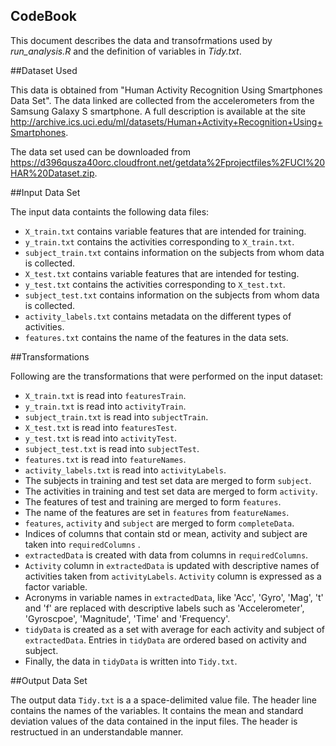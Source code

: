 
CodeBook
---------------------------------------------------------------
This document describes the data and transofrmations used by *run_analysis.R* and the definition of variables in *Tidy.txt*.

##Dataset Used

This data is obtained from "Human Activity Recognition Using Smartphones Data Set". The data linked are collected from the accelerometers from the Samsung Galaxy S smartphone. A full description is available at the site <http://archive.ics.uci.edu/ml/datasets/Human+Activity+Recognition+Using+Smartphones>.

The data set used can be downloaded from <https://d396qusza40orc.cloudfront.net/getdata%2Fprojectfiles%2FUCI%20HAR%20Dataset.zip>. 

##Input Data Set

The input data containts the following data files:

- `X_train.txt` contains variable features that are intended for training.
- `y_train.txt` contains the activities corresponding to `X_train.txt`.
- `subject_train.txt` contains information on the subjects from whom data is collected.
- `X_test.txt` contains variable features that are intended for testing.
- `y_test.txt` contains the activities corresponding to `X_test.txt`.
- `subject_test.txt` contains information on the subjects from whom data is collected.
- `activity_labels.txt` contains metadata on the different types of activities.
- `features.txt` contains the name of the features in the data sets.

##Transformations

Following are the transformations that were performed on the input dataset:

- `X_train.txt` is read into `featuresTrain`.
- `y_train.txt` is read into `activityTrain`.
- `subject_train.txt` is read into `subjectTrain`.
- `X_test.txt` is read into `featuresTest`.
- `y_test.txt` is read into `activityTest`.
- `subject_test.txt` is read into `subjectTest`.
- `features.txt` is read into `featureNames`.
- `activity_labels.txt` is read into `activityLabels`.
- The subjects in training and test set data are merged to form `subject`.
- The activities in training and test set data are merged to form `activity`.
- The features of test and training are merged to form `features`.
- The name of the features are set in `features` from `featureNames`.
- `features`, `activity` and `subject` are merged to form `completeData`.
- Indices of columns that contain std or mean, activity and subject are taken into `requiredColumns` .
- `extractedData` is created with data from columns in `requiredColumns`.
- `Activity` column in `extractedData` is updated with descriptive names of activities taken from `activityLabels`. `Activity` column is expressed as a factor variable.
- Acronyms in variable names in `extractedData`, like 'Acc', 'Gyro', 'Mag', 't' and 'f' are replaced with descriptive labels such as 'Accelerometer', 'Gyroscpoe', 'Magnitude', 'Time' and 'Frequency'.
- `tidyData` is created as a set with average for each activity and subject of `extractedData`. Entries in `tidyData` are ordered based on activity and subject.
- Finally, the data in `tidyData` is written into `Tidy.txt`.

##Output Data Set

The output data `Tidy.txt` is a a space-delimited value file. The header line contains the names of the variables. It contains the mean and standard deviation values of the data contained in the input files. The header is restructued in an understandable manner. 
